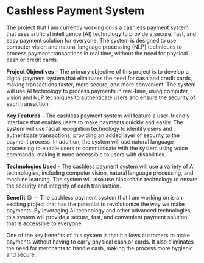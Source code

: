 
# Cashless Payment System 


The project that I am currently working on is a cashless payment system that uses artificial intelligence (AI) technology to provide a secure, fast, and easy payment solution for everyone. The system is designed to use computer vision and natural language processing (NLP) techniques to process payment transactions in real time, without the need for physical cash or credit cards.

**Project Objectives** - The primary objective of this project is to develop a digital payment system that eliminates the need for cash and credit cards, making transactions faster, more secure, and more convenient. The system will use AI technology to process payments in real-time, using computer vision and NLP techniques to authenticate users and ensure the security of each transaction.

**Key Features** - The cashless payment system will feature a user-friendly interface that enables users to make payments quickly and easily. The system will use facial recognition technology to identify users and authenticate transactions, providing an added layer of security to the payment process. In addition, the system will use natural language processing to enable users to communicate with the system using voice commands, making it more accessible to users with disabilities.


**Technologies Used** - The cashless payment system will use a variety of AI technologies, including computer vision, natural language processing, and machine learning. The system will also use blockchain technology to ensure the security and integrity of each transaction.

**Benefit** 😄 -- The cashless payment system that I am working on is an exciting project that has the potential to revolutionize the way we make payments. By leveraging AI technology and other advanced technologies, this system will provide a secure, fast, and convenient payment solution that is accessible to everyone.

One of the key benefits of this system is that it allows customers to make payments without having to carry physical cash or cards. It also eliminates the need for merchants to handle cash, making the process more hygienic and secure.

